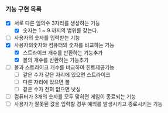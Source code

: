 ### 기능 구현 목록
- [x] 서로 다른 임의수 3자리를 생성하는 기능
  - [x] 숫자는 1 ~ 9 까지의 범위를 갖는다.
- [ ] 사용자의 숫자를 입력받는 기능
- [x] 사용자의숫자와 컴퓨터의 숫자를 비교하는 기능
  - [x] 스트라이크 개수를 반환하는 기능추가
  - [x] 볼의 개수를 반환하는 기능추가
- [ ] 볼과 스트라이크 개수를 비교하여 힌트제공기능
  - [ ] 같은 수가 같은 자리에 있으면 스트라이크 
  - [ ] 다른 자리에 있으면 볼
  - [ ] 같은 수가 전혀 없으면 낫싱
- [ ] 컴퓨터가 3개의 숫자를 모두 맞히면 게임이 종료되는 기능
- [ ] 사용자가 잘못된 값을 입력할 경우 예외를 발생시키고 종료시키는 기능
